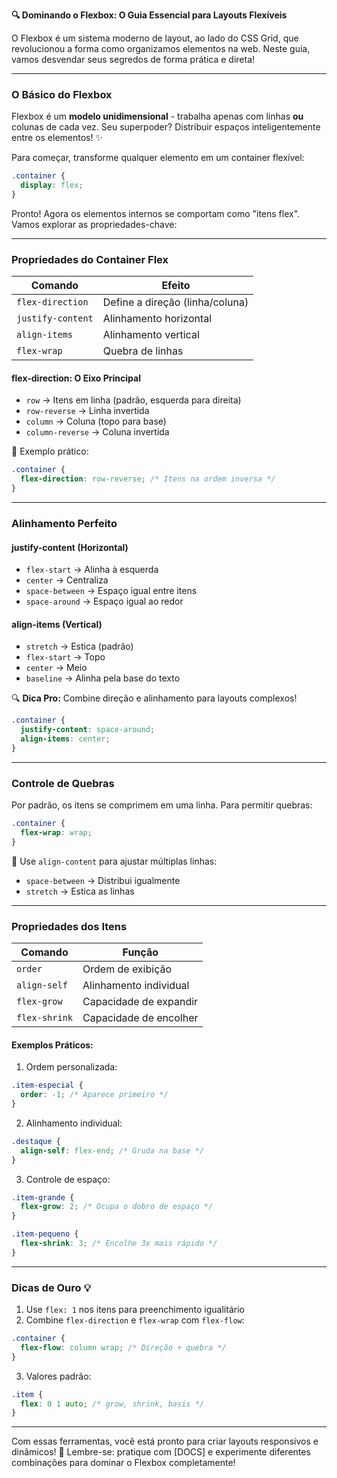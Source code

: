 

**🔍 Dominando o Flexbox: O Guia Essencial para Layouts Flexíveis**

O Flexbox é um sistema moderno de layout, ao lado do CSS Grid, que revolucionou a forma como organizamos elementos na web. Neste guia, vamos desvendar seus segredos de forma prática e direta!

---

### **O Básico do Flexbox**
Flexbox é um **modelo unidimensional** - trabalha apenas com linhas **ou** colunas de cada vez. Seu superpoder? Distribuir espaços inteligentemente entre os elementos! ✨

Para começar, transforme qualquer elemento em um container flexível:

```css
.container {
  display: flex;
}
```

Pronto! Agora os elementos internos se comportam como "itens flex". Vamos explorar as propriedades-chave:

---

### **Propriedades do Container Flex**
| **Comando** | **Efeito** |
|-------------|------------|
| `flex-direction` | Define a direção (linha/coluna) |
| `justify-content` | Alinhamento horizontal |
| `align-items` | Alinhamento vertical |
| `flex-wrap` | Quebra de linhas |

#### **flex-direction: O Eixo Principal**
- `row` → Itens em linha (padrão, esquerda para direita)
- `row-reverse` → Linha invertida
- `column` → Coluna (topo para base)
- `column-reverse` → Coluna invertida

📌 Exemplo prático:
```css
.container {
  flex-direction: row-reverse; /* Itens na ordem inversa */
}
```

---

### **Alinhamento Perfeito**
#### justify-content (Horizontal)
- `flex-start` → Alinha à esquerda
- `center` → Centraliza
- `space-between` → Espaço igual entre itens
- `space-around` → Espaço igual ao redor

#### align-items (Vertical)
- `stretch` → Estica (padrão)
- `flex-start` → Topo
- `center` → Meio
- `baseline` → Alinha pela base do texto

🔍 **Dica Pro:** Combine direção e alinhamento para layouts complexos!

```css
.container {
  justify-content: space-around;
  align-items: center;
}
```

---

### **Controle de Quebras**
Por padrão, os itens se comprimem em uma linha. Para permitir quebras:

```css
.container {
  flex-wrap: wrap;
}
```

📌 Use `align-content` para ajustar múltiplas linhas:
- `space-between` → Distribui igualmente
- `stretch` → Estica as linhas

---

### **Propriedades dos Itens**
| **Comando** | **Função** |
|-------------|------------|
| `order` | Ordem de exibição |
| `align-self` | Alinhamento individual |
| `flex-grow` | Capacidade de expandir |
| `flex-shrink` | Capacidade de encolher |

#### **Exemplos Práticos:**
1. Ordem personalizada:
```css
.item-especial {
  order: -1; /* Aparece primeiro */
}
```

2. Alinhamento individual:
```css
.destaque {
  align-self: flex-end; /* Gruda na base */
}
```

3. Controle de espaço:
```css
.item-grande {
  flex-grow: 2; /* Ocupa o dobro de espaço */
}

.item-pequeno {
  flex-shrink: 3; /* Encolhe 3x mais rápido */
}
```

---

### **Dicas de Ouro 💡**
1. Use `flex: 1` nos itens para preenchimento igualitário
2. Combine `flex-direction` e `flex-wrap` com `flex-flow`:
```css
.container {
  flex-flow: column wrap; /* Direção + quebra */
}
```
3. Valores padrão:
```css
.item {
  flex: 0 1 auto; /* grow, shrink, basis */
}
```

---

Com essas ferramentas, você está pronto para criar layouts responsivos e dinâmicos! 🚀 Lembre-se: pratique com [DOCS] e experimente diferentes combinações para dominar o Flexbox completamente!
